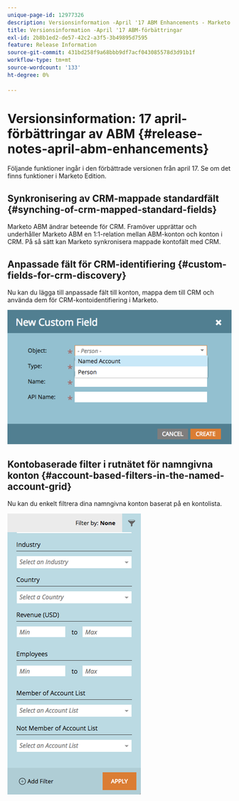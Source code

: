 ```yaml
---
unique-page-id: 12977326
description: Versionsinformation -April '17 ABM Enhancements - Marketo Docs - Produktdokumentation
title: Versionsinformation -April '17 ABM-förbättringar
exl-id: 2b8b1ed2-de57-42c2-a3f5-3b49895d7595
feature: Release Information
source-git-commit: 431bd258f9a68bbb9df7acf043085578d3d91b1f
workflow-type: tm+mt
source-wordcount: '133'
ht-degree: 0%

---
```


# Versionsinformation: 17 april-förbättringar av ABM {#release-notes-april-abm-enhancements}

Följande funktioner ingår i den förbättrade versionen från april 17. Se om det finns funktioner i Marketo Edition.

## Synkronisering av CRM-mappade standardfält {#synching-of-crm-mapped-standard-fields}

Marketo ABM ändrar beteende för CRM. Framöver upprättar och underhåller Marketo ABM en 1:1-relation mellan ABM-konton och konton i CRM. På så sätt kan Marketo synkronisera mappade kontofält med CRM.

## Anpassade fält för CRM-identifiering {#custom-fields-for-crm-discovery}

Nu kan du lägga till anpassade fält till konton, mappa dem till CRM och använda dem för CRM-kontoidentifiering i Marketo.

![](assets/new-custom-field.png)

## Kontobaserade filter i rutnätet för namngivna konton {#account-based-filters-in-the-named-account-grid}

Nu kan du enkelt filtrera dina namngivna konton baserat på en kontolista.

![](assets/named-account-filters.png)

